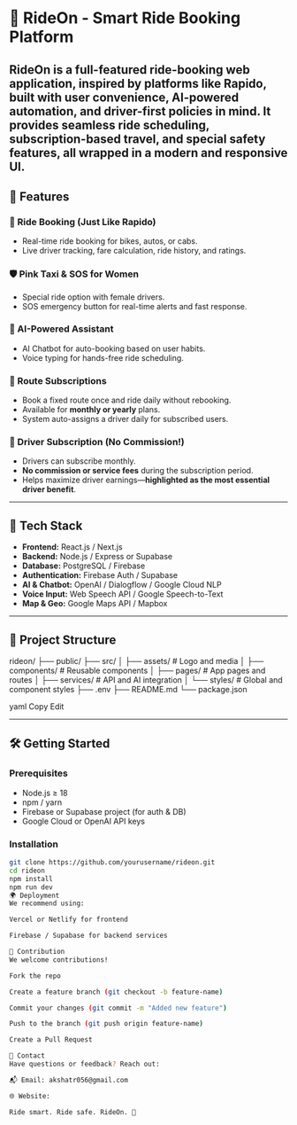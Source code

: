 # 🚖 RideOn - Smart Ride Booking Platform

**RideOn** is a full-featured ride-booking web application, inspired by platforms like Rapido, built with user convenience, AI-powered automation, and driver-first policies in mind. It provides seamless ride scheduling, subscription-based travel, and special safety features, all wrapped in a modern and responsive UI.
---

## 🌟 Features

### 🚗 Ride Booking (Just Like Rapido)
- Real-time ride booking for bikes, autos, or cabs.
- Live driver tracking, fare calculation, ride history, and ratings.

### 🛡️ Pink Taxi & SOS for Women
- Special ride option with female drivers.
- SOS emergency button for real-time alerts and fast response.

### 🧠 AI-Powered Assistant
- AI Chatbot for auto-booking based on user habits.
- Voice typing for hands-free ride scheduling.

### 📅 Route Subscriptions
- Book a fixed route once and ride daily without rebooking.
- Available for **monthly or yearly** plans.
- System auto-assigns a driver daily for subscribed users.

### 💼 Driver Subscription (No Commission!)
- Drivers can subscribe monthly.
- **No commission or service fees** during the subscription period.
- Helps maximize driver earnings—**highlighted as the most essential driver benefit**.

---

## 🚀 Tech Stack

- **Frontend:** React.js / Next.js
- **Backend:** Node.js / Express or Supabase
- **Database:** PostgreSQL / Firebase
- **Authentication:** Firebase Auth / Supabase
- **AI & Chatbot:** OpenAI / Dialogflow / Google Cloud NLP
- **Voice Input:** Web Speech API / Google Speech-to-Text
- **Map & Geo:** Google Maps API / Mapbox

---

## 📂 Project Structure

rideon/ ├── public/ ├── src/ │ ├── assets/ # Logo and media │ ├── components/ # Reusable components │ ├── pages/ # App pages and routes │ ├── services/ # API and AI integration │ └── styles/ # Global and component styles ├── .env ├── README.md └── package.json

yaml
Copy
Edit

---

## 🛠️ Getting Started

### Prerequisites
- Node.js ≥ 18
- npm / yarn
- Firebase or Supabase project (for auth & DB)
- Google Cloud or OpenAI API keys

### Installation
```bash
git clone https://github.com/yourusername/rideon.git
cd rideon
npm install
npm run dev
🌍 Deployment
We recommend using:

Vercel or Netlify for frontend

Firebase / Supabase for backend services

🙌 Contribution
We welcome contributions!

Fork the repo

Create a feature branch (git checkout -b feature-name)

Commit your changes (git commit -m "Added new feature")

Push to the branch (git push origin feature-name)

Create a Pull Request

📧 Contact
Have questions or feedback? Reach out:

📬 Email: akshatr056@gmail.com

🌐 Website: 

Ride smart. Ride safe. RideOn. 🚀

